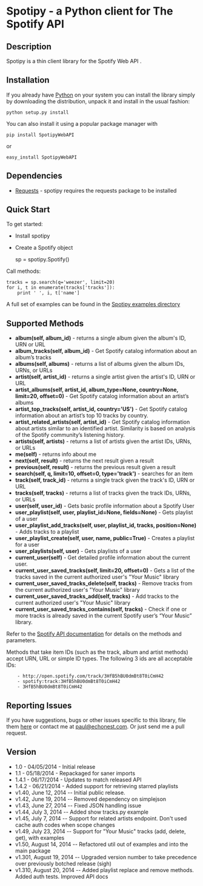 # Spotipy - a Python client for The Spotify API

## Description

Spotipy is a thin client library for the Spotify Web API . 


## Installation
If you already have [Python](http://www.python.org/) on your system you can install
the library simply by downloading the distribution, unpack it and install in the usual fashion:

    python setup.py install

You can also install it using a popular package manager with 

  `pip install SpotipyWebAPI`

or

  `easy_install SpotipyWebAPI`


## Dependencies

- [Requests](https://github.com/kennethreitz/requests) - spotipy requires the requests package to be installed


## Quick Start
To get started:

- Install spotipy

- Create a Spotify object   
   
    sp = spotipy.Spotify()

Call methods:

	tracks = sp.search(q='weezer', limit=20)
    for i, t in enumerate(tracks['tracks']):
        print ' ', i, t['name']

A full set of examples can be found in the [Spotipy examples directory](https://github.com/plamere/spotipy/tree/master/examples)
        
   
## Supported Methods

  - **album(self, album_id)** - returns a single album given the album's ID, URN or URL
  - **album_tracks(self, album_id)** - Get Spotify catalog information about an album’s tracks
  - **albums(self, albums)** - returns a list of albums given the album IDs, URNs, or URLs
  - **artist(self, artist_id)** - returns a single artist given the artist's ID, URN or URL
  - **artist_albums(self, artist_id, album_type=None, country=None, limit=20, offset=0)** -      Get Spotify catalog information about an artist’s albums
  - **artist_top_tracks(self, artist_id, country='US')** - Get Spotify catalog information about an artist’s top 10 tracks by country.
  - **artist_related_artists(self, artist_id)** - Get Spotify catalog information about artists similar to an identified artist. Similarity is based on analysis of the Spotify community’s listening history.
  - **artists(self, artists)** - returns a list of artists given the artist IDs, URNs, or URLs
  - **me(self)** - returns info about me
  - **next(self, result)** - returns the next result given a result
  - **previous(self, result)** - returns the previous result given a result
  - **search(self, q, limit=10, offset=0, type='track')** - searches for an item
  - **track(self, track_id)** - returns a single track given the track's ID, URN or URL
  - **tracks(self, tracks)** - returns a list of tracks given the track IDs, URNs, or URLs
  - **user(self, user_id)** - Gets basic profile information about a Spotify User
  - **user_playlist(self, user, playlist_id=None, fields=None)** - Gets playlist of a user
  - **user_playlist_add_tracks(self, user, playlist_id, tracks, position=None)** - Adds tracks to a playlist
  - **user_playlist_create(self, user, name, public=True)** - Creates a playlist for a user
  - **user_playlists(self, user)** -      Gets playlists of a user
  - **current_user(self)** -  Get detailed profile information about the current user.
  - **current_user_saved_tracks(self, limit=20, offset=0)** -  Gets a list of the tracks saved in the current authorized user's "Your Music" library
  - **current_user_saved_tracks_delete(self, tracks)** - Remove tracks from the current authorized user's "Your Music" library
  - **current_user_saved_tracks_add(self, tracks)** - Add tracks to the current authorized user's "Your Music" library
  - **current_user_saved_tracks_contains(self, tracks)** - Check if one or more tracks is already saved in the current Spotify user’s “Your Music” library.

Refer to the [Spotify API documentation](https://developer.spotify.com/spotify-web-api/) for details on the methods and parameters.

Methods that take item IDs (such as the track, album and artist methods) accept URN, URL or simple ID types. The following 3 ids are all acceptable IDs:

        - http://open.spotify.com/track/3HfB5hBU0dmBt8T0iCmH42
        - spotify:track:3HfB5hBU0dmBt8T0iCmH42
        - 3HfB5hBU0dmBt8T0iCmH42


## Reporting Issues

If you have suggestions, bugs or other issues specific to this library, file them [here](https://github.com/plamere/spotipy/issues) or contact me
at [paul@echonest.com](mailto:paul@echonest.com). Or just send me a pull request.

## Version

- 1.0 - 04/05/2014 - Initial release
- 1.1 - 05/18/2014 - Repackaged for saner imports
- 1.4.1 - 06/17/2014 - Updates to match released API
- 1.4.2 - 06/21/2014 - Added support for retrieving starred playlists
- v1.40, June 12, 2014 -- Initial public release.
- v1.42, June 19, 2014 -- Removed dependency on simplejson
- v1.43, June 27, 2014 -- Fixed JSON handling issue
- v1.44, July 3, 2014 -- Added show tracks.py example
- v1.45, July 7, 2014 -- Support for related artists endpoint. Don't used cache auth codes when scope changes
- v1.49, July 23, 2014 -- Support for "Your Music" tracks (add, delete, get), with examples
- v1.50, August 14, 2014  -- Refactored util out of examples and into the main package
- v1.301, August 19, 2014 -- Upgraded version number to take precedence over previously botched release (sigh)
- v1.310, August 20, 2014 -- Added playlist replace and remove methods. Added auth tests. Improved API docs
